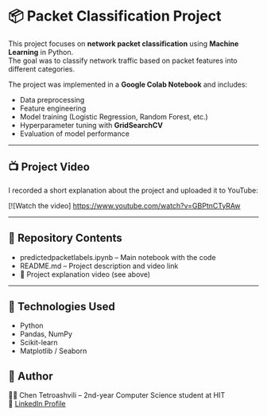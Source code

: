 # 📦 Packet Classification Project

This project focuses on **network packet classification** using **Machine Learning** in Python.  
The goal was to classify network traffic based on packet features into different categories.  

The project was implemented in a **Google Colab Notebook** and includes:
- Data preprocessing  
- Feature engineering  
- Model training (Logistic Regression, Random Forest, etc.)  
- Hyperparameter tuning with **GridSearchCV**  
- Evaluation of model performance  

---

## 📺 Project Video
I recorded a short explanation about the project and uploaded it to YouTube:  

[![Watch the video] https://www.youtube.com/watch?v=GBPtnCTyRAw

---

## 📂 Repository Contents
- predictedpacketlabels.ipynb – Main notebook with the code  
- README.md – Project description and video link  
- 🎥 Project explanation video (see above)  

---

## 🚀 Technologies Used
- Python 
- Pandas, NumPy  
- Scikit-learn  
- Matplotlib / Seaborn  



## 📝 Author
👩‍💻 Chen Tetroashvili – 2nd-year Computer Science student at HIT  
📌 [LinkedIn Profile](https://www.linkedin.com/in/your-linkedin)
